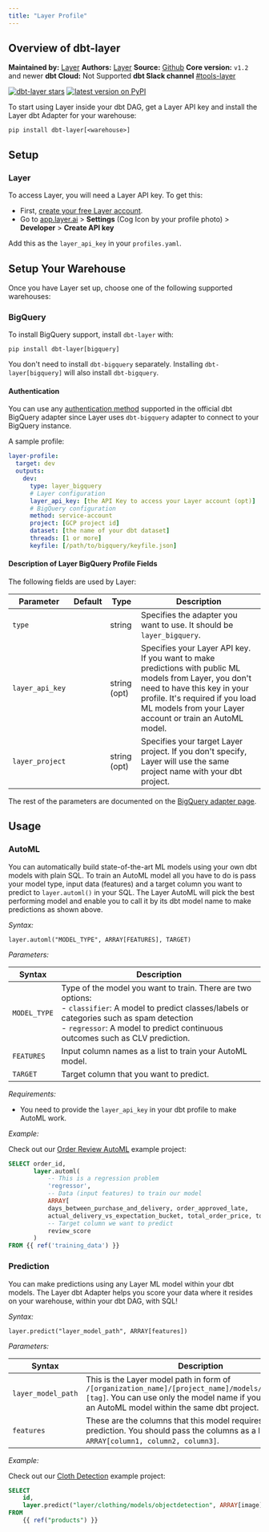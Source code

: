```yaml
---
title: "Layer Profile"
---
```


## Overview of dbt-layer

**Maintained by:** [Layer](https://layer.ai)
**Authors:** [Layer](https://layer.ai)
**Source:** [Github](https://github.com/layerai/dbt-layer)
**Core version:** `v1.2` and newer
**dbt Cloud:** Not Supported
**dbt Slack channel** [#tools-layer](https://slack.com)

[![dbt-layer stars](https://img.shields.io/github/stars/layerai/dbt-adapters?style=for-the-badge)](https://github.com/layerai/dbt-layer)
[![latest version on PyPI](https://img.shields.io/pypi/v/dbt-layer?style=for-the-badge)](https://pypi.org/project/dbt-layer)

To start using Layer inside your dbt DAG, get a Layer API key and install the Layer dbt Adapter for your warehouse:

```
pip install dbt-layer[<warehouse>]
```

## Setup

### Layer

To access Layer, you will need a Layer API key. To get this:

- First, [create your free Layer account](https://app.layer.ai/login?returnTo=%2Fgetting-started).
- Go to [app.layer.ai](https://app.layer.ai) > **Settings** (Cog Icon by your profile photo) > **Developer** > **Create API key**

Add this as the `layer_api_key` in your `profiles.yaml`.

## Setup Your Warehouse

Once you have Layer set up, choose one of the following supported warehouses:

### BigQuery

To install BigQuery support, install `dbt-layer` with:

```
pip install dbt-layer[bigquery]
```

You don't need to install `dbt-bigquery` separately. Installing `dbt-layer[bigquery]` will also install `dbt-bigquery`.

#### Authentication

You can use any [authentication method](https://docs.getdbt.com/reference/warehouse-profiles/bigquery-profile) supported in the official dbt BigQuery adapter since Layer uses `dbt-bigquery` adapter to connect to your BigQuery instance.

A sample profile:

<File name='~/.dbt/profiles.yml'>

```yaml
layer-profile:
  target: dev
  outputs:
    dev:
      type: layer_bigquery
      # Layer configuration
      layer_api_key: [the API Key to access your Layer account (opt)]
      # BigQuery configuration
      method: service-account
      project: [GCP project id]
      dataset: [the name of your dbt dataset]
      threads: [1 or more]
      keyfile: [/path/to/bigquery/keyfile.json]
```

</File>

#### Description of Layer BigQuery Profile Fields

The following fields are used by Layer:

| Parameter       | Default | Type         | Description                                                                                                                                                                                                                            |
| --------------- | ------- | ------------ | -------------------------------------------------------------------------------------------------------------------------------------------------------------------------------------------------------------------------------------- |
| `type`          |         | string       | Specifies the adapter you want to use. It should be `layer_bigquery`.                                                                                                                                                                  |
| `layer_api_key` |         | string (opt) | Specifies your Layer API key. If you want to make predictions with public ML models from Layer, you don't need to have this key in your profile. It's required if you load ML models from your Layer account or train an AutoML model. |
| `layer_project` |         | string (opt) | Specifies your target Layer project. If you don't specify, Layer will use the same project name with your dbt project.                                                                                                                 |

The rest of the parameters are documented on the [BigQuery adapter page](https://docs.getdbt.com/reference/warehouse-profiles/bigquery-profile).

## Usage

### AutoML

You can automatically build state-of-the-art ML models using your own dbt models with plain SQL. To train an AutoML model all you have to do is pass your model type, input data (features) and a target column you want to predict to `layer.automl()` in your SQL. The Layer AutoML will pick the best performing model and enable you to call it by its dbt model name to make predictions as shown above.

_Syntax:_

```
layer.automl("MODEL_TYPE", ARRAY[FEATURES], TARGET)
```

_Parameters:_

| Syntax       | Description                                                                                                                                                                                                                                |
| ------------ | ------------------------------------------------------------------------------------------------------------------------------------------------------------------------------------------------------------------------------------------ |
| `MODEL_TYPE` | Type of the model you want to train. There are two options: <br/> - `classifier`: A model to predict classes/labels or categories such as spam detection<br/>- `regressor`: A model to predict continuous outcomes such as CLV prediction. |
| `FEATURES`   | Input column names as a list to train your AutoML model.                                                                                                                                                                                   |
| `TARGET`     | Target column that you want to predict.                                                                                                                                                                                                    |

_Requirements:_

- You need to provide the `layer_api_key` in your dbt profile to make AutoML work.

_Example:_

Check out our [Order Review AutoML](https://github.com/layerai/dbt-layer/tree/main/examples/order_review_prediction) example project:

```sql
SELECT order_id,
       layer.automl(
           -- This is a regression problem
           'regressor',
           -- Data (input features) to train our model
           ARRAY[
           days_between_purchase_and_delivery, order_approved_late,
           actual_delivery_vs_expectation_bucket, total_order_price, total_order_freight, is_multiItems_order,seller_shipped_late],
           -- Target column we want to predict
           review_score
       )
FROM {{ ref('training_data') }}
```

### Prediction

You can make predictions using any Layer ML model within your dbt models. The Layer dbt Adapter helps you score your data where it resides on your warehouse, within your dbt DAG, with SQL!

_Syntax:_

```
layer.predict("layer_model_path", ARRAY[features])
```

_Parameters:_

| Syntax             | Description                                                                                                                                                                                              |
| ------------------ | -------------------------------------------------------------------------------------------------------------------------------------------------------------------------------------------------------- |
| `layer_model_path` | This is the Layer model path in form of `/[organization_name]/[project_name]/models/[model_name]:[tag]`. You can use only the model name if you want to use an AutoML model within the same dbt project. |
| `features`         | These are the columns that this model requires to make a prediction. You should pass the columns as a list like `ARRAY[column1, column2, column3]`.                                                      |

_Example:_

Check out our [Cloth Detection](https://github.com/layerai/dbt-layer/tree/main/examples/cloth_detector) example project:

```sql
SELECT
    id,
    layer.predict("layer/clothing/models/objectdetection", ARRAY[image])
FROM
    {{ ref("products") }}
```
